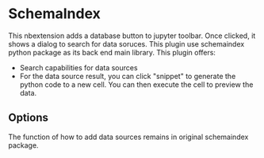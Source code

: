 SchemaIndex
=========

This nbextension adds a database button to jupyter toolbar. Once clicked,
it shows a dialog to search for data soruces. This plugin use schemaindex
python package as its back end main library. This plugin offers:

 * Search capabilities for data sources
 * For the data source result, you can click "snippet" to generate the python
 code to a new cell. You can then execute the cell to preview the data.


Options
-------

The function of how to add data sources remains in original schemaindex package.


